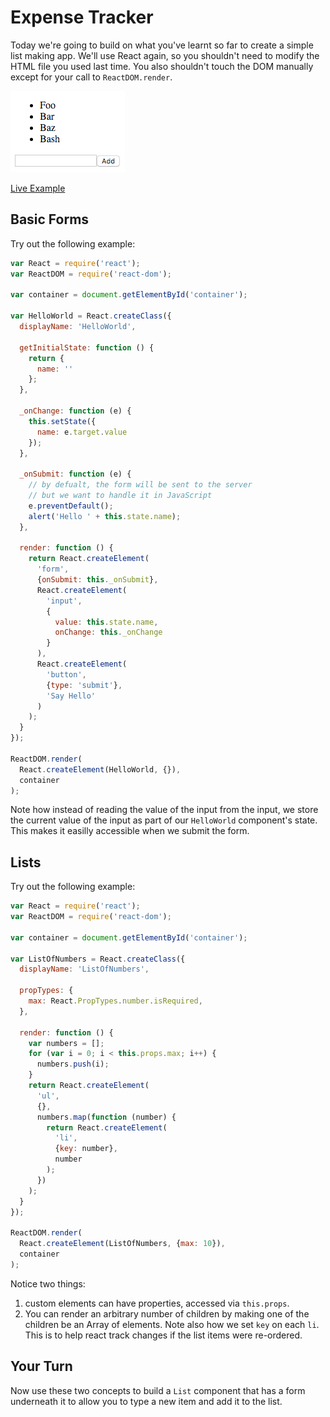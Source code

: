 # Expense Tracker

Today we're going to build on what you've learnt so far to create a simple list making app.  We'll use React again, so you shouldn't need to modify the HTML file you used last time.  You also shouldn't touch the DOM manually except for your call to `ReactDOM.render`.

![Example Image](example.png)

[Live Example](https://rawgit.com/ForbesLindesay/tutorials-for-building-real-apps/master/05-list/sollution/index.html)


## Basic Forms

Try out the following example:

```js
var React = require('react');
var ReactDOM = require('react-dom');

var container = document.getElementById('container');

var HelloWorld = React.createClass({
  displayName: 'HelloWorld',

  getInitialState: function () {
    return {
      name: ''
    };
  },

  _onChange: function (e) {
    this.setState({
      name: e.target.value
    });
  },

  _onSubmit: function (e) {
    // by defualt, the form will be sent to the server
    // but we want to handle it in JavaScript
    e.preventDefault();
    alert('Hello ' + this.state.name);
  },

  render: function () {
    return React.createElement(
      'form',
      {onSubmit: this._onSubmit},
      React.createElement(
        'input',
        {
          value: this.state.name,
          onChange: this._onChange
        }
      ),
      React.createElement(
        'button',
        {type: 'submit'},
        'Say Hello'
      )
    );
  }
});

ReactDOM.render(
  React.createElement(HelloWorld, {}),
  container
);
```

Note how instead of reading the value of the input from the input, we store the current value of the input as part of our `HelloWorld` component's state.  This makes it easilly accessible when we submit the form.

## Lists

Try out the following example:

```js
var React = require('react');
var ReactDOM = require('react-dom');

var container = document.getElementById('container');

var ListOfNumbers = React.createClass({
  displayName: 'ListOfNumbers',

  propTypes: {
    max: React.PropTypes.number.isRequired,
  },

  render: function () {
    var numbers = [];
    for (var i = 0; i < this.props.max; i++) {
      numbers.push(i);
    }
    return React.createElement(
      'ul',
      {},
      numbers.map(function (number) {
        return React.createElement(
          'li',
          {key: number},
          number
        );
      })
    );
  }
});

ReactDOM.render(
  React.createElement(ListOfNumbers, {max: 10}),
  container
);
```

Notice two things:

1. custom elements can have properties, accessed via `this.props`.
2. You can render an arbitrary number of children by making one of the children be an Array of elements.  Note also how we set `key` on each `li`.  This is to help react track changes if the list items were re-ordered.

## Your Turn

Now use these two concepts to build a `List` component that has a form underneath it to allow you to type a new item and add it to the list.